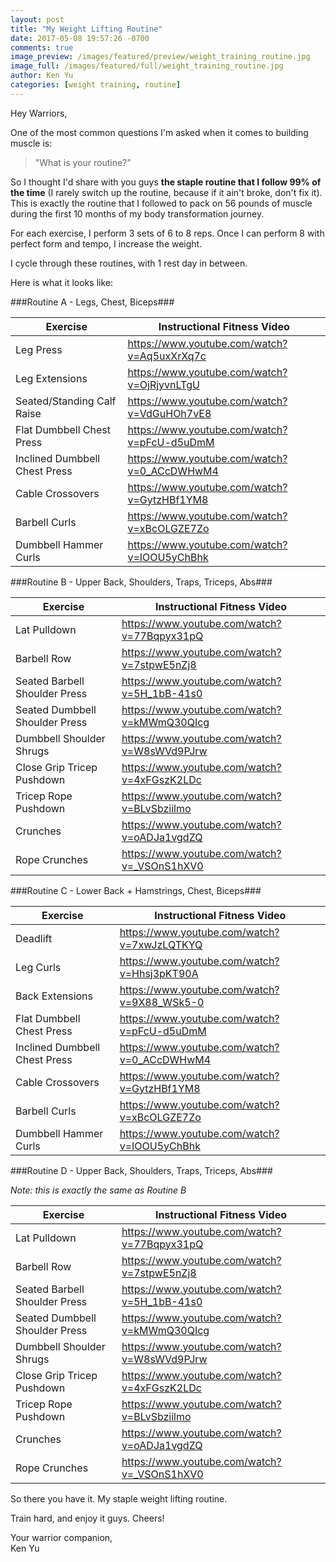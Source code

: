```yaml
---
layout: post
title: "My Weight Lifting Routine"
date: 2017-05-08 19:57:26 -0700
comments: true
image_preview: /images/featured/preview/weight_training_routine.jpg
image_full: /images/featured/full/weight_training_routine.jpg
author: Ken Yu
categories: [weight training, routine]
---
```


Hey Warriors,

One of the most common questions I'm asked when it comes to building muscle is:

> "What is your routine?"

So I thought I'd share with you guys **the staple routine that I follow 99% of the time** (I rarely switch up the routine, because if it ain't broke, don't fix it). This is exactly the routine that I followed to pack on 56 pounds of muscle during the first 10 months of my body transformation journey.

For each exercise, I perform 3 sets of 6 to 8 reps. Once I can perform 8 with perfect form and tempo, I increase the weight.

I cycle through these routines, with 1 rest day in between.

Here is what it looks like:

###Routine A - Legs, Chest, Biceps###

| Exercise                       	| Instructional Fitness Video                  	|
|-------------------------------	|---------------------------------------------	|
| Leg Press                     	| https://www.youtube.com/watch?v=Aq5uxXrXq7c 	|
| Leg Extensions                	| https://www.youtube.com/watch?v=OjRjyvnLTgU 	|
| Seated/Standing Calf Raise    	| https://www.youtube.com/watch?v=VdGuHOh7vE8 	|
| Flat Dumbbell Chest Press     	| https://www.youtube.com/watch?v=pFcU-d5uDmM 	|
| Inclined Dumbbell Chest Press 	| https://www.youtube.com/watch?v=0_ACcDWHwM4 	|
| Cable Crossovers              	| https://www.youtube.com/watch?v=GytzHBf1YM8 	|
| Barbell Curls                 	| https://www.youtube.com/watch?v=xBcOLGZE7Zo 	|
| Dumbbell Hammer Curls         	| https://www.youtube.com/watch?v=IOOU5yChBhk 	|


###Routine B - Upper Back, Shoulders, Traps, Triceps, Abs###

| Exercise                       	| Instructional Fitness Video                  	|
|-------------------------------	|---------------------------------------------	|
| Lat Pulldown                    | https://www.youtube.com/watch?v=77Bqpyx31pQ 	|
| Barbell Row                	    | https://www.youtube.com/watch?v=7stpwE5nZj8 	|
| Seated Barbell Shoulder Press   | https://www.youtube.com/watch?v=5H_1bB-41s0 	|
| Seated Dumbbell Shoulder Press  | https://www.youtube.com/watch?v=kMWmQ30QIcg 	|
| Dumbbell Shoulder Shrugs 	      | https://www.youtube.com/watch?v=W8sWVd9PJrw 	|
| Close Grip Tricep Pushdown     	| https://www.youtube.com/watch?v=4xFGszK2LDc 	|
| Tricep Rope Pushdown            | https://www.youtube.com/watch?v=BLvSbziilmo 	|
| Crunches                      	| https://www.youtube.com/watch?v=oADJa1vgdZQ 	|
| Rope Crunches                  	| https://www.youtube.com/watch?v=_VSOnS1hXV0 	|


###Routine C - Lower Back + Hamstrings, Chest, Biceps###

| Exercise                       	| Instructional Fitness Video                  	|
|-------------------------------	|---------------------------------------------	|
| Deadlift                        | https://www.youtube.com/watch?v=7xwJzLQTKYQ 	|
| Leg Curls                	      | https://www.youtube.com/watch?v=Hhsj3pKT90A 	|
| Back Extensions                 | https://www.youtube.com/watch?v=9X88_WSk5-0 	|
| Flat Dumbbell Chest Press       | https://www.youtube.com/watch?v=pFcU-d5uDmM 	|
| Inclined Dumbbell Chest Press 	| https://www.youtube.com/watch?v=0_ACcDWHwM4 	|
| Cable Crossovers     	          | https://www.youtube.com/watch?v=GytzHBf1YM8 	|
| Barbell Curls                   | https://www.youtube.com/watch?v=xBcOLGZE7Zo 	|
| Dumbbell Hammer Curls          	| https://www.youtube.com/watch?v=IOOU5yChBhk 	|


###Routine D - Upper Back, Shoulders, Traps, Triceps, Abs###

*Note: this is exactly the same as Routine B*

| Exercise                       	| Instructional Fitness Video                  	|
|-------------------------------	|---------------------------------------------	|
| Lat Pulldown                    | https://www.youtube.com/watch?v=77Bqpyx31pQ 	|
| Barbell Row                	    | https://www.youtube.com/watch?v=7stpwE5nZj8 	|
| Seated Barbell Shoulder Press   | https://www.youtube.com/watch?v=5H_1bB-41s0 	|
| Seated Dumbbell Shoulder Press  | https://www.youtube.com/watch?v=kMWmQ30QIcg 	|
| Dumbbell Shoulder Shrugs 	      | https://www.youtube.com/watch?v=W8sWVd9PJrw 	|
| Close Grip Tricep Pushdown     	| https://www.youtube.com/watch?v=4xFGszK2LDc 	|
| Tricep Rope Pushdown            | https://www.youtube.com/watch?v=BLvSbziilmo 	|
| Crunches                      	| https://www.youtube.com/watch?v=oADJa1vgdZQ 	|
| Rope Crunches                  	| https://www.youtube.com/watch?v=_VSOnS1hXV0 	|

So there you have it. My staple weight lifting routine.

Train hard, and enjoy it guys. Cheers!

Your warrior companion,<br/>
Ken Yu

